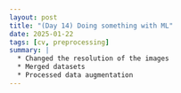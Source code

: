 ```yaml
---
layout: post
title: "(Day 14) Doing something with ML"
date: 2025-01-22
tags: [cv, preprocessing]
summary: |
  * Changed the resolution of the images 
  * Merged datasets
  * Processed data augmentation
---
```


## 